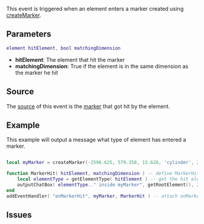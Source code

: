 This event is triggered when an element enters a marker created using [createMarker](/createMarker.md "wikilink").

Parameters
----------

``` lua
element hitElement, bool matchingDimension
```

-   **hitElement**: The element that hit the marker
-   **matchingDimension**: True if the element is in the same dimension as the marker he hit

Source
------

The [source](/event_system#Event_source.md "wikilink") of this event is the [marker](/marker.md "wikilink") that got hit by the element.

Example
-------

This example will output a message what type of element has entered a marker.

``` lua

local myMarker = createMarker(-2596.625, 579.358, 15.626, 'cylinder', 2.0, 255, 0, 0, 150) -- create myMarker

function MarkerHit( hitElement, matchingDimension ) -- define MarkerHit function for the handler
    local elementType = getElementType( hitElement ) -- get the hit element's type
    outputChatBox( elementType.." inside myMarker", getRootElement(), 255, 255, 0 ) -- attach the element's type with the text, and output it
end
addEventHandler( "onMarkerHit", myMarker, MarkerHit ) -- attach onMarkerHit event to MarkerHit function
```

Issues
------
